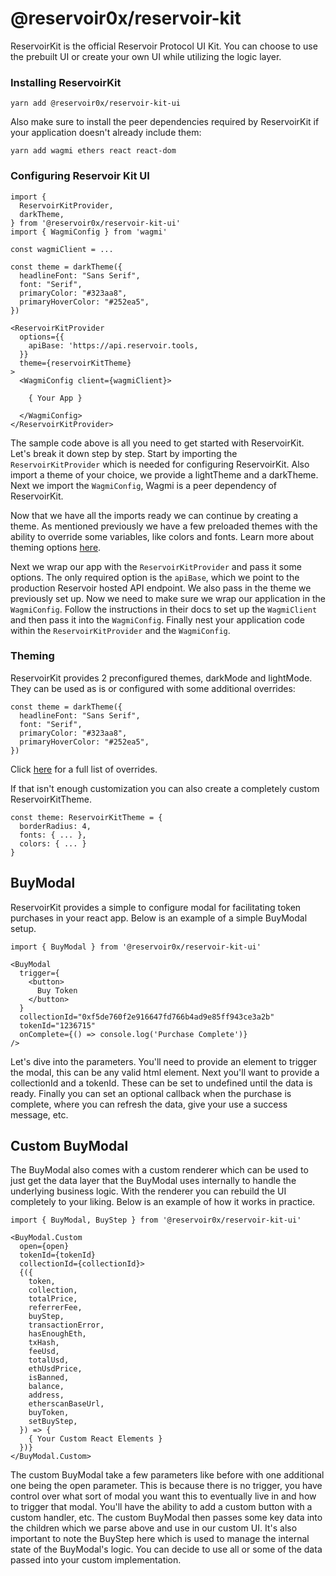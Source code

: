 # @reservoir0x/reservoir-kit

ReservoirKit is the official Reservoir Protocol UI Kit. You can choose to use the prebuilt UI or create your own UI while utilizing the logic layer.

### Installing ReservoirKit

```
yarn add @reservoir0x/reservoir-kit-ui
```

Also make sure to install the peer dependencies required by ReservoirKit if your application doesn't already include them:

```
yarn add wagmi ethers react react-dom
```

### Configuring Reservoir Kit UI

```
import {
  ReservoirKitProvider,
  darkTheme,
} from '@reservoir0x/reservoir-kit-ui'
import { WagmiConfig } from 'wagmi'

const wagmiClient = ...

const theme = darkTheme({
  headlineFont: "Sans Serif",
  font: "Serif",
  primaryColor: "#323aa8",
  primaryHoverColor: "#252ea5",
})

<ReservoirKitProvider
  options={{
    apiBase: 'https://api.reservoir.tools,
  }}
  theme={reservoirKitTheme}
>
  <WagmiConfig client={wagmiClient}>

    { Your App }

  </WagmiConfig>
</ReservoirKitProvider>
```

The sample code above is all you need to get started with ReservoirKit. Let's break it down step by step. Start by importing the `ReservoirKitProvider` which is needed for configuring ReservoirKit. Also import a theme of your choice, we provide a lightTheme and a darkTheme. Next we import the `WagmiConfig`, Wagmi is a peer dependency of ReservoirKit.

Now that we have all the imports ready we can continue by creating a theme. As mentioned previously we have a few preloaded themes with the ability to override some variables, like colors and fonts. Learn more about theming options [here](#theming).

Next we wrap our app with the `ReservoirKitProvider` and pass it some options. The only required option is the `apiBase`, which we point to the production Reservoir hosted API endpoint. We also pass in the theme we previously set up. Now we need to make sure we wrap our application in the `WagmiConfig`. Follow the instructions in their docs to set up the `WagmiClient` and then pass it into the `WagmiConfig`. Finally nest your application code within the `ReservoirKitProvider` and the `WagmiConfig`.

### Theming

ReservoirKit provides 2 preconfigured themes, darkMode and lightMode. They can be used as is or configured with some additional overrides:

```
const theme = darkTheme({
  headlineFont: "Sans Serif",
  font: "Serif",
  primaryColor: "#323aa8",
  primaryHoverColor: "#252ea5",
})
```

Click [here](https://github.com/reservoirprotocol/reservoir-kit/blob/main/packages/ui/src/themes/ReservoirKitTheme.ts#L73) for a full list of overrides.

If that isn't enough customization you can also create a completely custom ReservoirKitTheme.

```
const theme: ReservoirKitTheme = {
  borderRadius: 4,
  fonts: { ... },
  colors: { ... }
}
```

## BuyModal

ReservoirKit provides a simple to configure modal for facilitating token purchases in your react app. Below is an example of a simple BuyModal setup.

```
import { BuyModal } from '@reservoir0x/reservoir-kit-ui'

<BuyModal
  trigger={
    <button>
      Buy Token
    </button>
  }
  collectionId="0xf5de760f2e916647fd766b4ad9e85ff943ce3a2b"
  tokenId="1236715"
  onComplete={() => console.log('Purchase Complete')}
/>
```

Let's dive into the parameters. You'll need to provide an element to trigger the modal, this can be any valid html element. Next you'll want to provide a collectionId and a tokenId. These can be set to undefined until the data is ready. Finally you can set an optional callback when the purchase is complete, where you can refresh the data, give your use a success message, etc.

## Custom BuyModal

The BuyModal also comes with a custom renderer which can be used to just get the data layer that the BuyModal uses internally to handle the underlying business logic. With the renderer you can rebuild the UI completely to your liking. Below is an example of how it works in practice.

```
import { BuyModal, BuyStep } from '@reservoir0x/reservoir-kit-ui'

<BuyModal.Custom
  open={open}
  tokenId={tokenId}
  collectionId={collectionId}>
  {({
    token,
    collection,
    totalPrice,
    referrerFee,
    buyStep,
    transactionError,
    hasEnoughEth,
    txHash,
    feeUsd,
    totalUsd,
    ethUsdPrice,
    isBanned,
    balance,
    address,
    etherscanBaseUrl,
    buyToken,
    setBuyStep,
  }) => {
    { Your Custom React Elements }
  })}
</BuyModal.Custom>
```

The custom BuyModal take a few parameters like before with one additional one being the open parameter. This is because there is no trigger, you have control over what sort of modal you want this to eventually live in and how to trigger that modal. You'll have the ability to add a custom button with a custom handler, etc. The custom BuyModal then passes some key data into the children which we parse above and use in our custom UI. It's also important to note the BuyStep here which is used to manage the internal state of the BuyModal's logic. You can decide to use all or some of the data passed into your custom implementation.
